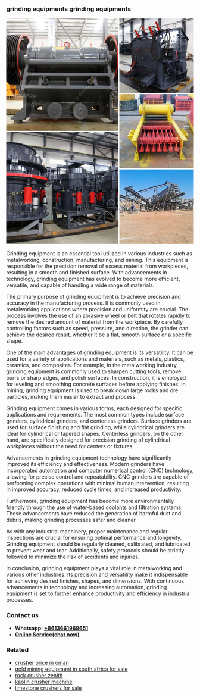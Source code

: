 <h3>grinding equipments grinding equipments</h3><img src='1708589566.jpg' alt=''><p>Grinding equipment is an essential tool utilized in various industries such as metalworking, construction, manufacturing, and mining. This equipment is responsible for the precision removal of excess material from workpieces, resulting in a smooth and finished surface. With advancements in technology, grinding equipment has evolved to become more efficient, versatile, and capable of handling a wide range of materials.</p><p>The primary purpose of grinding equipment is to achieve precision and accuracy in the manufacturing process. It is commonly used in metalworking applications where precision and uniformity are crucial. The process involves the use of an abrasive wheel or belt that rotates rapidly to remove the desired amount of material from the workpiece. By carefully controlling factors such as speed, pressure, and direction, the grinder can achieve the desired result, whether it be a flat, smooth surface or a specific shape.</p><p>One of the main advantages of grinding equipment is its versatility. It can be used for a variety of applications and materials, such as metals, plastics, ceramics, and composites. For example, in the metalworking industry, grinding equipment is commonly used to sharpen cutting tools, remove burrs or sharp edges, and polish surfaces. In construction, it is employed for leveling and smoothing concrete surfaces before applying finishes. In mining, grinding equipment is used to break down large rocks and ore particles, making them easier to extract and process.</p><p>Grinding equipment comes in various forms, each designed for specific applications and requirements. The most common types include surface grinders, cylindrical grinders, and centerless grinders. Surface grinders are used for surface finishing and flat grinding, while cylindrical grinders are ideal for cylindrical or tapered shapes. Centerless grinders, on the other hand, are specifically designed for precision grinding of cylindrical workpieces without the need for centers or fixtures.</p><p>Advancements in grinding equipment technology have significantly improved its efficiency and effectiveness. Modern grinders have incorporated automation and computer numerical control (CNC) technology, allowing for precise control and repeatability. CNC grinders are capable of performing complex operations with minimal human intervention, resulting in improved accuracy, reduced cycle times, and increased productivity.</p><p>Furthermore, grinding equipment has become more environmentally friendly through the use of water-based coolants and filtration systems. These advancements have reduced the generation of harmful dust and debris, making grinding processes safer and cleaner.</p><p>As with any industrial machinery, proper maintenance and regular inspections are crucial for ensuring optimal performance and longevity. Grinding equipment should be regularly cleaned, calibrated, and lubricated to prevent wear and tear. Additionally, safety protocols should be strictly followed to minimize the risk of accidents and injuries.</p><p>In conclusion, grinding equipment plays a vital role in metalworking and various other industries. Its precision and versatility make it indispensable for achieving desired finishes, shapes, and dimensions. With continuous advancements in technology and increasing automation, grinding equipment is set to further enhance productivity and efficiency in industrial processes.</p><h3>Contact us</h3><ul><li><strong>Whatsapp:&nbsp;<a href="https://wa.me/8613661969651">+8613661969651</a></strong></li><li><a href="https://swt.shibang-china.com/?git&amp;zhl&amp;grinding equipments grinding equipments"><strong>Online Service(chat now)</strong></a></li></ul><h3>Related</h3><ul><li><a href='crusher price in oman.md'>crusher price in oman</a></li><li><a href='gold mining equipment in south africa for sale.md'>gold mining equipment in south africa for sale</a></li><li><a href='rock crusher zenith.md'>rock crusher zenith</a></li><li><a href='kaolin crusher machine.md'>kaolin crusher machine</a></li><li><a href='limestone crushers for sale.md'>limestone crushers for sale</a></li></ul>